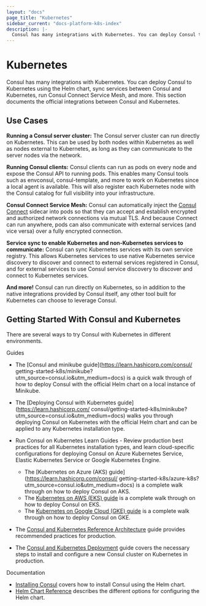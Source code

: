 ```yaml
---
layout: "docs"
page_title: "Kubernetes"
sidebar_current: "docs-platform-k8s-index"
description: |-
  Consul has many integrations with Kubernetes. You can deploy Consul to Kubernetes using the Helm chart, sync services between Consul and Kubernetes, automatically secure Pod communication with Connect, and more. This section documents the official integrations between Consul and Kubernetes.
---
```


# Kubernetes

Consul has many integrations with Kubernetes. You can deploy Consul
to Kubernetes using the Helm chart, sync services between Consul and
Kubernetes, run Consul Connect Service Mesh, and more.
This section documents the official integrations between Consul and Kubernetes.

## Use Cases

**Running a Consul server cluster:** The Consul server cluster can run directly
on Kubernetes. This can be used by both nodes within Kubernetes as well as
nodes external to Kubernetes, as long as they can communicate to the server
nodes via the network.

**Running Consul clients:** Consul clients can run as pods on every node
and expose the Consul API to running pods. This enables many Consul tools
such as envconsul, consul-template, and more to work on Kubernetes since a
local agent is available. This will also register each Kubernetes node with
the Consul catalog for full visibility into your infrastructure.

**Consul Connect Service Mesh:**
Consul can automatically inject the [Consul Connect](/docs/connect/index.html)
sidecar into pods so that they can accept and establish encrypted
and authorized network connections via mutual TLS. And because Connect
can run anywhere, pods can also communicate with external services (and
vice versa) over a fully encrypted connection.

**Service sync to enable Kubernetes and non-Kubernetes services to communicate:**
Consul can sync Kubernetes services with its own service registry. This allows
Kubernetes services to use native Kubernetes service discovery to discover
and connect to external services registered in Consul, and for external services
to use Consul service discovery to discover and connect to Kubernetes services.

**And more!** Consul can run directly on Kubernetes, so in addition to the
native integrations provided by Consul itself, any other tool built for
Kubernetes can choose to leverage Consul.

## Getting Started With Consul and Kubernetes

There are several ways to try Consul with Kubernetes in different environments.

Guides

 - The [Consul and minikube guide](https://learn.hashicorp.com/consul/
   getting-started-k8s/minikube?utm_source=consul.io&utm_medium=docs) is a quick walk through of how to deploy Consul with the official Helm chart on a local instance of Minikube. 

 - The [Deploying Consul with Kubernetes guide](https://learn.hashicorp.com/
   consul/getting-started-k8s/minikube?utm_source=consul.io&utm_medium=docs)
   walks you through deploying Consul on Kubernetes with the official Helm chart and can be applied to any Kubernetes installation type.

 - Run Consul on Kubernetes Learn Guides - Review production best practices for all Kubernetes installation types, and learn cloud-specific configurations for deploying Consul on Azure Kubernetes Service, Elastic Kubernetes Service or Google Kubernetes Engine. 
   - The [Kubernetes on Azure (AKS) guide](https://learn.hashicorp.com/consul/
   getting-started-k8s/azure-k8s?utm_source=consul.io&utm_medium=docs) is a complete walk through on how to deploy Consul on AKS.
   - The [Kubernetes on AWS (EKS) guide](https://learn.hashicorp.com/consul/kubernetes/aws-k8s?utm_source=consul.io&utm_medium=docs) is a complete walk through on how to deploy Consul on EKS.
   - The [Kubernetes on Google Cloud (GKE) guide](https://learn.hashicorp.com/consul/kubernetes/google-cloud-k8s?utm_source=consul.io&utm_medium=docs) is a complete walk through on how to deploy Consul on GKE.

 - The [Consul and Kubernetes Reference Architecture](
   https://learn.hashicorp.com/consul/day-1-operations/kubernetes-reference?utm_source=consul.io&utm_medium=docs) guide provides recommended practices for production. 

 - The [Consul and Kubernetes Deployment](
   https://learn.hashicorp.com/consul/day-1-operations/kubernetes-deployment-guide?utm_source=consul.io&utm_medium=docs) guide covers the necessary steps to install and configure a new Consul cluster on Kubernetes in production.

Documentation
  
  - [Installing Consul](/docs/platform/k8s/run.html) covers how to install Consul using the Helm chart.
  - [Helm Chart Reference](/docs/platform/k8s/helm.html) describes the different options for configuring the Helm chart.
